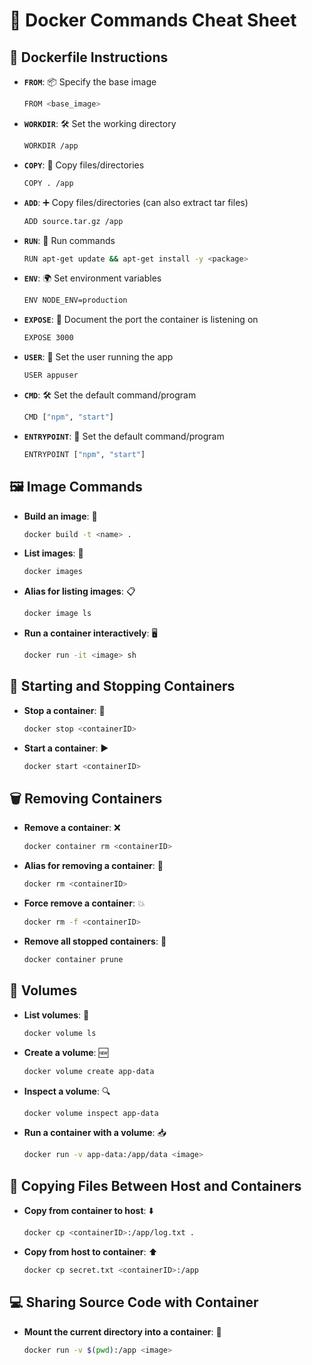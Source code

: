 
# 🐳 **Docker Commands Cheat Sheet**

## 📝 **Dockerfile Instructions**
- **`FROM`**: 📦 Specify the base image
  ```bash
  FROM <base_image>
  ```
- **`WORKDIR`**: 🛠️ Set the working directory
  ```bash
  WORKDIR /app
  ```
- **`COPY`**: 📂 Copy files/directories
  ```bash
  COPY . /app
  ```
- **`ADD`**: ➕ Copy files/directories (can also extract tar files)
  ```bash
  ADD source.tar.gz /app
  ```
- **`RUN`**: 🏃 Run commands
  ```bash
  RUN apt-get update && apt-get install -y <package>
  ```
- **`ENV`**: 🌍 Set environment variables
  ```bash
  ENV NODE_ENV=production
  ```
- **`EXPOSE`**: 🚪 Document the port the container is listening on
  ```bash
  EXPOSE 3000
  ```
- **`USER`**: 👤 Set the user running the app
  ```bash
  USER appuser
  ```
- **`CMD`**: 🛠️ Set the default command/program
  ```bash
  CMD ["npm", "start"]
  ```
- **`ENTRYPOINT`**: 🚀 Set the default command/program
  ```bash
  ENTRYPOINT ["npm", "start"]
  ```

## 🖼️ **Image Commands**
- **Build an image**: 🔨
  ```bash
  docker build -t <name> .
  ```
- **List images**: 📜
  ```bash
  docker images
  ```
- **Alias for listing images**: 📋
  ```bash
  docker image ls
  ```
- **Run a container interactively**: 🖥️
  ```bash
  docker run -it <image> sh
  ```

## 🚀 **Starting and Stopping Containers**
- **Stop a container**: 🛑
  ```bash
  docker stop <containerID>
  ```
- **Start a container**: ▶️
  ```bash
  docker start <containerID>
  ```

## 🗑️ **Removing Containers**
- **Remove a container**: ❌
  ```bash
  docker container rm <containerID>
  ```
- **Alias for removing a container**: 🧹
  ```bash
  docker rm <containerID>
  ```
- **Force remove a container**: 💥
  ```bash
  docker rm -f <containerID>
  ```
- **Remove all stopped containers**: 🧼
  ```bash
  docker container prune
  ```

## 💾 **Volumes**
- **List volumes**: 📂
  ```bash
  docker volume ls
  ```
- **Create a volume**: 🆕
  ```bash
  docker volume create app-data
  ```
- **Inspect a volume**: 🔍
  ```bash
  docker volume inspect app-data
  ```
- **Run a container with a volume**: 📥
  ```bash
  docker run -v app-data:/app/data <image>
  ```

## 📂 **Copying Files Between Host and Containers**
- **Copy from container to host**: ⬇️
  ```bash
  docker cp <containerID>:/app/log.txt .
  ```
- **Copy from host to container**: ⬆️
  ```bash
  docker cp secret.txt <containerID>:/app
  ```

## 💻 **Sharing Source Code with Container**
- **Mount the current directory into a container**: 🔄
  ```bash
  docker run -v $(pwd):/app <image>
  ```
